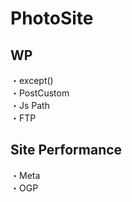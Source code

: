 # PhotoSite  

## WP  
・except()                                                 　  　　                                                                                             　　                                                     
・PostCustom  
・Js Path  
・FTP

## Site Performance
・Meta  
・OGP
